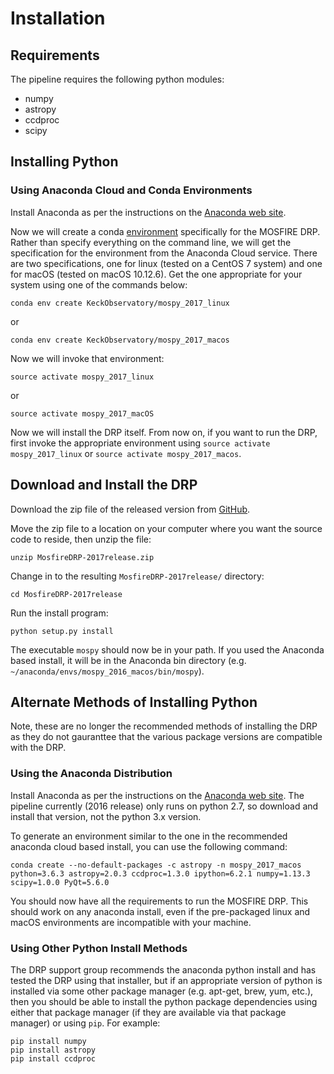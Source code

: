 # Installation

## Requirements

The pipeline requires the following python modules:

* numpy
* astropy
* ccdproc
* scipy

## Installing Python

### Using Anaconda Cloud and Conda Environments

Install Anaconda as per the instructions on the [Anaconda web site](https://www.continuum.io/downloads).

Now we will create a conda [environment](https://conda.io/docs/user-guide/tasks/manage-environments.html) specifically for the MOSFIRE DRP.  Rather than specify everything on the command line, we will get the specification for the environment from the Anaconda Cloud service.  There are two specifications, one for linux (tested on a CentOS 7 system) and one for macOS (tested on macOS 10.12.6).  Get the one appropriate for your system using one of the commands below:

    conda env create KeckObservatory/mospy_2017_linux

or

    conda env create KeckObservatory/mospy_2017_macos

Now we will invoke that environment:

    source activate mospy_2017_linux

or

    source activate mospy_2017_macOS

Now we will install the DRP itself.  From now on, if you want to run the DRP, first invoke the appropriate environment using `source activate mospy_2017_linux` or `source activate mospy_2017_macos`.


## Download and Install the DRP

Download the zip file of the released version from [GitHub](https://github.com/Keck-DataReductionPipelines/MosfireDRP/releases/download/Release2017/MosfireDRP-2017release.zip).

Move the zip file to a location on your computer where you want the source code to reside, then unzip the file:

    unzip MosfireDRP-2017release.zip

Change in to the resulting ```MosfireDRP-2017release/``` directory:

    cd MosfireDRP-2017release

Run the install program:

    python setup.py install

The executable `mospy` should now be in your path.  If you used the Anaconda based install, it will be in the Anaconda bin directory (e.g. `~/anaconda/envs/mospy_2016_macos/bin/mospy`).


## Alternate Methods of Installing Python

Note, these are no longer the recommended methods of installing the DRP as they do not gauranttee that the various package versions are compatible with the DRP.

### Using the Anaconda Distribution

Install Anaconda as per the instructions on the [Anaconda web site](https://www.continuum.io/downloads).  The pipeline currently (2016 release) only runs on python 2.7, so download and install that version, not the python 3.x version.

To generate an environment similar to the one in the recommended anaconda cloud based install, you can use the following command:

```
conda create --no-default-packages -c astropy -n mospy_2017_macos python=3.6.3 astropy=2.0.3 ccdproc=1.3.0 ipython=6.2.1 numpy=1.13.3 scipy=1.0.0 PyQt=5.6.0
```

You should now have all the requirements to run the MOSFIRE DRP.  This should work on any anaconda install, even if the pre-packaged linux and macOS environments are incompatible with your machine.

### Using Other Python Install Methods

The DRP support group recommends the anaconda python install and has tested the DRP using that installer, but if an appropriate version of python is installed via some other package manager (e.g. apt-get, brew, yum, etc.), then you should be able to install the python package dependencies using either that package manager (if they are available via that package manager) or using `pip`.  For example:

    pip install numpy
    pip install astropy
    pip install ccdproc

